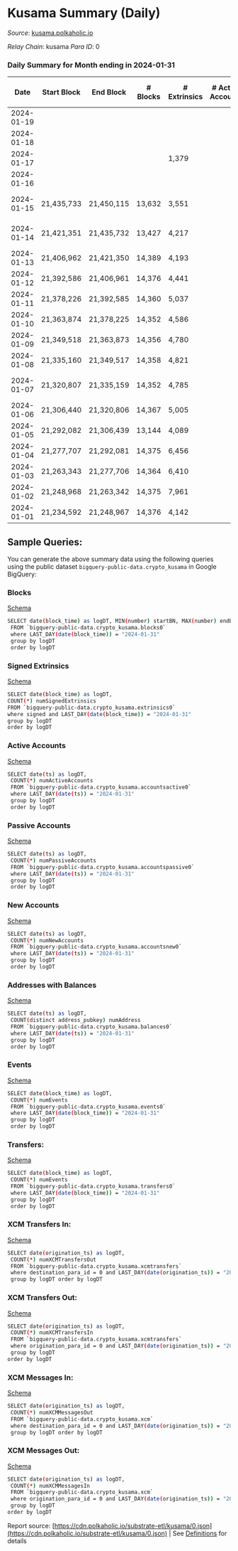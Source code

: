 # Kusama Summary (Daily)

_Source_: [kusama.polkaholic.io](https://kusama.polkaholic.io)

*Relay Chain*: kusama
*Para ID*: 0



### Daily Summary for Month ending in 2024-01-31


| Date    | Start Block | End Block | # Blocks | # Extrinsics | # Active Accounts | # Passive Accounts | # New Accounts | # Addresses | # Events  | # Transfers ($USD) | # XCM Transfers In ($USD) | # XCM Transfers Out ($USD) | # XCM In | # XCM Out | Issues |
|---------|-------------|-----------|----------|--------------|-------------------|--------------------|----------------|-------------|-----------|--------------------|---------------------------|----------------------------|----------|-----------|--------|
| 2024-01-19 |  |  |  |  |  |  |  |  |  |   |   |   |  |  |  |
| 2024-01-18 |  |  |  |  |  |  |  | 307,849 |  |   |   |   |  |  |  |
| 2024-01-17 |  |  |  | 1,379 |  |  |  | 307,796 | 229,583 | 423 ($555,586.60) |   |   |  |  |  |
| 2024-01-16 |  |  |  |  |  |  |  | 307,728 |  |   |   |   |  |  |  |
| 2024-01-15 | 21,435,733 | 21,450,115 | 13,632 | 3,551 |  |  |  | 307,644 | 741,615 | 1,107 ($3,861,007.13) | 60 ($61,095.20) | 106 ($8,648.98) | 132 | 137 | 751 missing (5.22%) |
| 2024-01-14 | 21,421,351 | 21,435,732 | 13,427 | 4,217 |  |  |  | 307,543 | 730,733 | 1,304 ($2,094,822.93) | 58 ($30,105.54) | 124 ($30,015.59) | 123 | 153 | 955 missing (6.64%) |
| 2024-01-13 | 21,406,962 | 21,421,350 | 14,389 | 4,193 |  |  |  | 307,386 | 798,064 | 1,276 ($1,951,070.21) | 78 ($43,305.63) | 149 ($29,672.93) | 166 | 209 |  |
| 2024-01-12 | 21,392,586 | 21,406,961 | 14,376 | 4,441 |  |  |  | 307,208 | 794,191 | 1,603 ($3,835,422.25) | 83 ($69,694.88) | 72 ($18,044.67) | 124 | 134 |  |
| 2024-01-11 | 21,378,226 | 21,392,585 | 14,360 | 5,037 |  |  |  | 307,112 | 797,277 | 1,986 ($8,177,472.15) | 78 ($30,916.82) | 117 ($12,179.20) | 148 | 146 |  |
| 2024-01-10 | 21,363,874 | 21,378,225 | 14,352 | 4,586 |  |  |  | 306,981 | 789,223 | 1,946 ($4,047,732.27) | 104 ($24,062.11) | 151 ($45,778.86) | 182 | 187 |  |
| 2024-01-09 | 21,349,518 | 21,363,873 | 14,356 | 4,780 |  |  |  | 306,785 | 792,533 | 1,959 ($5,690,273.78) | 88 ($25,311.59) | 132 ($49,500.02) | 145 | 176 |  |
| 2024-01-08 | 21,335,160 | 21,349,517 | 14,358 | 4,821 |  |  |  | 306,695 | 801,326 | 2,115 ($3,966,308.55) | 129 ($59,495.21) | 185 ($44,043.80) | 214 | 264 |  |
| 2024-01-07 | 21,320,807 | 21,335,159 | 14,352 | 4,785 |  |  |  | 306,572 | 797,243 | 1,824 ($3,201,055.15) | 86 ($57,106.40) | 105 ($20,109.67) | 171 | 162 | 1 missing (0.01%) |
| 2024-01-06 | 21,306,440 | 21,320,806 | 14,367 | 5,005 |  |  |  | 306,491 | 789,856 | 2,078 ($3,884,235.12) | 104 ($49,068.05) | 94 ($30,538.55) | 165 | 158 |  |
| 2024-01-05 | 21,292,082 | 21,306,439 | 13,144 | 4,089 |  |  |  | 306,387 | 710,020 | 1,740 ($4,870,560.02) | 82 ($37,442.33) | 123 ($35,906.77) | 176 | 180 |  |
| 2024-01-04 | 21,277,707 | 21,292,081 | 14,375 | 6,456 |  |  |  | 306,252 | 763,036 | 3,984 ($4,500,108.54) | 123 ($338,220.46) | 164 ($101,621.70) | 263 | 260 |  |
| 2024-01-03 | 21,263,343 | 21,277,706 | 14,364 | 6,410 |  |  |  | 306,177 | 758,848 | 3,609 ($5,789,442.37) | 135 ($199,091.22) | 263 ($136,121.01) | 338 | 376 |  |
| 2024-01-02 | 21,248,968 | 21,263,342 | 14,375 | 7,961 |  |  |  | 306,025 | 830,608 | 2,361 ($6,960,835.88) | 73 ($44,810.54) | 124 ($9,603.31) | 185 | 170 |  |
| 2024-01-01 | 21,234,592 | 21,248,967 | 14,376 | 4,142 |  |  |  | 305,919 | 717,738 | 2,201 ($6,248,910.77) | 96 ($43,434.81) | 116 ($239,922.81) | 232 | 195 |  |

## Sample Queries:
You can generate the above summary data using the following queries using the public dataset `bigquery-public-data.crypto_kusama` in Google BigQuery:


### Blocks 

[Schema](https://github.com/colorfulnotion/substrate-etl/blob/main/schema/blocks.json)

```bash
SELECT date(block_time) as logDT, MIN(number) startBN, MAX(number) endBN, COUNT(*) numBlocks 
 FROM `bigquery-public-data.crypto_kusama.blocks0`  
 where LAST_DAY(date(block_time)) = "2024-01-31" 
 group by logDT 
 order by logDT
```

### Signed Extrinsics 

[Schema](https://github.com/colorfulnotion/substrate-etl/blob/main/schema/extrinsics.json)

```bash
SELECT date(block_time) as logDT, 
COUNT(*) numSignedExtrinsics 
FROM `bigquery-public-data.crypto_kusama.extrinsics0`  
where signed and LAST_DAY(date(block_time)) = "2024-01-31" 
group by logDT 
order by logDT
```

### Active Accounts 

[Schema](https://github.com/colorfulnotion/substrate-etl/blob/main/schema/accountsactive.json)

```bash
SELECT date(ts) as logDT, 
 COUNT(*) numActiveAccounts 
 FROM `bigquery-public-data.crypto_kusama.accountsactive0` 
 where LAST_DAY(date(ts)) = "2024-01-31" 
 group by logDT 
 order by logDT
```

### Passive Accounts 

[Schema](https://github.com/colorfulnotion/substrate-etl/blob/main/schema/accountspassive.json)

```bash
SELECT date(ts) as logDT, 
 COUNT(*) numPassiveAccounts 
 FROM `bigquery-public-data.crypto_kusama.accountspassive0` 
 where LAST_DAY(date(ts)) = "2024-01-31" 
 group by logDT 
 order by logDT
```

### New Accounts 

[Schema](https://github.com/colorfulnotion/substrate-etl/blob/main/schema/accountsnew.json)

```bash
SELECT date(ts) as logDT, 
 COUNT(*) numNewAccounts 
 FROM `bigquery-public-data.crypto_kusama.accountsnew0` 
 where LAST_DAY(date(ts)) = "2024-01-31" 
 group by logDT
 order by logDT
```

### Addresses with Balances 

[Schema](https://github.com/colorfulnotion/substrate-etl/blob/main/schema/balances.json)

```bash
SELECT date(ts) as logDT,
 COUNT(distinct address_pubkey) numAddress 
 FROM `bigquery-public-data.crypto_kusama.balances0` 
 where LAST_DAY(date(ts)) = "2024-01-31" 
 group by logDT 
 order by logDT
```

### Events 

[Schema](https://github.com/colorfulnotion/substrate-etl/blob/main/schema/events.json)

```bash
SELECT date(block_time) as logDT, 
 COUNT(*) numEvents 
 FROM `bigquery-public-data.crypto_kusama.events0` 
 where LAST_DAY(date(block_time)) = "2024-01-31" 
 group by logDT 
 order by logDT
```

### Transfers:

[Schema](https://github.com/colorfulnotion/substrate-etl/blob/main/schema/transfers.json)

```bash
SELECT date(block_time) as logDT, 
 COUNT(*) numEvents 
 FROM `bigquery-public-data.crypto_kusama.transfers0` 
 where LAST_DAY(date(block_time)) = "2024-01-31" 
 group by logDT 
 order by logDT
```

### XCM Transfers In: 

[Schema](https://github.com/colorfulnotion/substrate-etl/blob/main/schema/xcmtransfers.json)

```bash
SELECT date(origination_ts) as logDT, 
 COUNT(*) numXCMTransfersOut 
 FROM `bigquery-public-data.crypto_kusama.xcmtransfers` 
 where destination_para_id = 0 and LAST_DAY(date(origination_ts)) = "2024-01-31" 
 group by logDT order by logDT
```

### XCM Transfers Out: 

[Schema](https://github.com/colorfulnotion/substrate-etl/blob/main/schema/xcmtransfers.json)

```bash
SELECT date(origination_ts) as logDT, 
 COUNT(*) numXCMTransfersIn 
 FROM `bigquery-public-data.crypto_kusama.xcmtransfers` 
 where origination_para_id = 0 and LAST_DAY(date(origination_ts)) = "2024-01-31" 
 group by logDT 
order by logDT
```

### XCM Messages In: 

[Schema](https://github.com/colorfulnotion/substrate-etl/blob/main/schema/xcm.json)

```bash
SELECT date(origination_ts) as logDT, 
 COUNT(*) numXCMMessagesOut 
 FROM `bigquery-public-data.crypto_kusama.xcm` 
 where destination_para_id = 0 and LAST_DAY(date(origination_ts)) = "2024-01-31" 
 group by logDT order by logDT
```

### XCM Messages Out: 

[Schema](https://github.com/colorfulnotion/substrate-etl/blob/main/schema/xcm.json)

```bash
SELECT date(origination_ts) as logDT, 
 COUNT(*) numXCMMessagesIn 
 FROM `bigquery-public-data.crypto_kusama.xcm` 
 where origination_para_id = 0 and LAST_DAY(date(origination_ts)) = "2024-01-31" 
 group by logDT 
order by logDT
```


Report source: [https://cdn.polkaholic.io/substrate-etl/kusama/0.json](https://cdn.polkaholic.io/substrate-etl/kusama/0.json) | See [Definitions](/DEFINITIONS.md) for details
